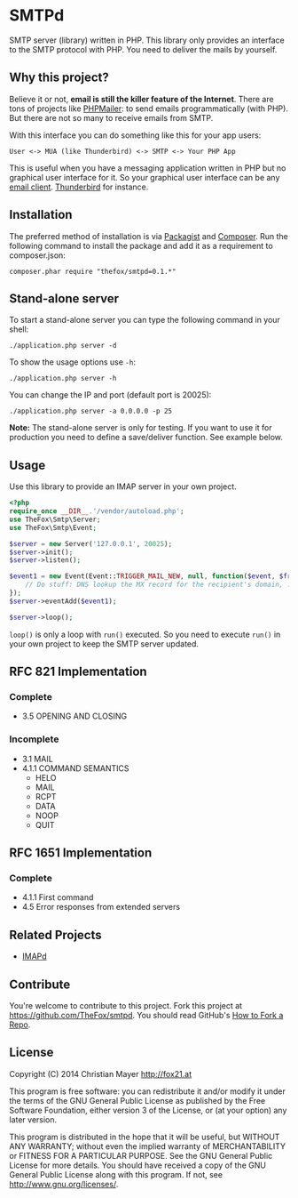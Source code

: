 # SMTPd
SMTP server (library) written in PHP. This library only provides an interface to the SMTP protocol with PHP. You need to deliver the mails by yourself.

## Why this project?
Believe it or not, **email is still the killer feature of the Internet**. There are tons of projects like [PHPMailer](https://github.com/PHPMailer/PHPMailer): to send emails programmatically (with PHP). But there are not so many to receive emails from SMTP.

With this interface you can do something like this for your app users:

	User <-> MUA (like Thunderbird) <-> SMTP <-> Your PHP App

This is useful when you have a messaging application written in PHP but no graphical user interface for it. So your graphical user interface can be any [email client](http://en.wikipedia.org/wiki/Email_client). [Thunderbird](https://www.mozilla.org/en-US/thunderbird/) for instance.

## Installation
The preferred method of installation is via [Packagist](https://packagist.org/packages/thefox/smtpd) and [Composer](https://getcomposer.org/). Run the following command to install the package and add it as a requirement to composer.json:

`composer.phar require "thefox/smtpd=0.1.*"`

## Stand-alone server
To start a stand-alone server you can type the following command in your shell:

`./application.php server -d`

To show the usage options use `-h`:

`./application.php server -h`

You can change the IP and port (default port is 20025):

`./application.php server -a 0.0.0.0 -p 25`

**Note:** The stand-alone server is only for testing. If you want to use it for production you need to define a save/deliver function. See example below.

## Usage
Use this library to provide an IMAP server in your own project.

```php
<?php
require_once __DIR__.'/vendor/autoload.php';
use TheFox\Smtp\Server;
use TheFox\Smtp\Event;

$server = new Server('127.0.0.1', 20025);
$server->init();
$server->listen();

$event1 = new Event(Event::TRIGGER_MAIL_NEW, null, function($event, $from, $rcpt, $mail){
	// Do stuff: DNS lookup the MX record for the recipient's domain, ...
});
$server->eventAdd($event1);

$server->loop();
```

`loop()` is only a loop with `run()` executed. So you need to execute `run()` in your own project to keep the SMTP server updated.

## RFC 821 Implementation
### Complete
- 3.5 OPENING AND CLOSING

### Incomplete
- 3.1 MAIL
- 4.1.1 COMMAND SEMANTICS
	- HELO
	- MAIL
	- RCPT
	- DATA
	- NOOP
	- QUIT

## RFC 1651 Implementation
### Complete
- 4.1.1 First command
- 4.5 Error responses from extended servers

## Related Projects
- [IMAPd](https://github.com/TheFox/imapd)

## Contribute
You're welcome to contribute to this project. Fork this project at <https://github.com/TheFox/smtpd>. You should read GitHub's [How to Fork a Repo](https://help.github.com/articles/fork-a-repo).

## License
Copyright (C) 2014 Christian Mayer <http://fox21.at>

This program is free software: you can redistribute it and/or modify it under the terms of the GNU General Public License as published by the Free Software Foundation, either version 3 of the License, or (at your option) any later version.

This program is distributed in the hope that it will be useful, but WITHOUT ANY WARRANTY; without even the implied warranty of MERCHANTABILITY or FITNESS FOR A PARTICULAR PURPOSE. See the GNU General Public License for more details. You should have received a copy of the GNU General Public License along with this program. If not, see <http://www.gnu.org/licenses/>.
